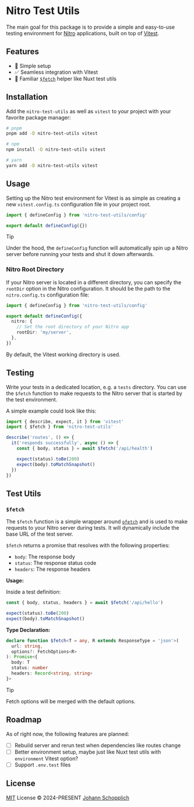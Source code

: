 # Nitro Test Utils

The main goal for this package is to provide a simple and easy-to-use testing environment for [Nitro](https://nitro.unjs.io) applications, built on top of [Vitest](https://vitest.dev).

## Features

- 🚀 Simple setup
- ✅ Seamless integration with Vitest
- 📡 Familiar [`$fetch`](#fetch) helper like Nuxt test utils

## Installation

Add the `nitro-test-utils` as well as `vitest` to your project with your favorite package manager:

```bash
# pnpm
pnpm add -D nitro-test-utils vitest

# npm
npm install -D nitro-test-utils vitest

# yarn
yarn add -D nitro-test-utils vitest
```

## Usage

Setting up the Nitro test environment for Vitest is as simple as creating a new `vitest.config.ts` configuration file in your project root.

```ts
import { defineConfig } from 'nitro-test-utils/config'

export default defineConfig({})
```

> [!TIP]
> Under the hood, the `defineConfig` function will automatically spin up a Nitro server before running your tests and shut it down afterwards.

### Nitro Root Directory

If your Nitro server is located in a different directory, you can specify the `rootDir` option in the Nitro configuration. It should be the path to the `nitro.config.ts` configuration file:

```ts
import { defineConfig } from 'nitro-test-utils/config'

export default defineConfig({
  nitro: {
    // Set the root directory of your Nitro app
    rootDir: 'my/server',
  },
})
```

By default, the Vitest working directory is used.

## Testing

Write your tests in a dedicated location, e.g. a `tests` directory. You can use the `$fetch` function to make requests to the Nitro server that is started by the test environment.

A simple example could look like this:

```ts
import { describe, expect, it } from 'vitest'
import { $fetch } from 'nitro-test-utils'

describe('routes', () => {
  it('responds successfully', async () => {
    const { body, status } = await $fetch('/api/health')

    expect(status).toBe(200)
    expect(body).toMatchSnapshot()
  })
})
```

## Test Utils

### `$fetch`

The `$fetch` function is a simple wrapper around [`ofetch`](https://github.com/unjs/ofetch) and is used to make requests to your Nitro server during tests. It will dynamically include the base URL of the test server.

`$fetch` returns a promise that resolves with the following properties:

- `body`: The response body
- `status`: The response status code
- `headers`: The response headers

**Usage:**

Inside a test definition:

```ts
const { body, status, headers } = await $fetch('/api/hello')

expect(status).toBe(200)
expect(body).toMatchSnapshot()
```

**Type Declaration:**

```ts
declare function $fetch<T = any, R extends ResponseType = 'json'>(
  url: string,
  options?: FetchOptions<R>
): Promise<{
  body: T
  status: number
  headers: Record<string, string>
}>
```

> [!TIP]
> Fetch options will be merged with the default options.

## Roadmap

As of right now, the following features are planned:

- [ ] Rebuild server and rerun test when dependencies like routes change
- [ ] Better environment setup, maybe just like Nuxt test utils with `environment` Vitest option?
- [ ] Support `.env.test` files

## License

[MIT](./LICENSE) License © 2024-PRESENT [Johann Schopplich](https://github.com/johannschopplich)
